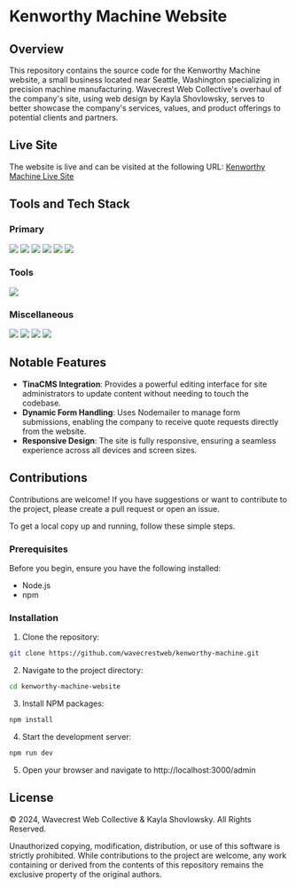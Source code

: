 # Kenworthy Machine Website

## Overview

This repository contains the source code for the Kenworthy Machine website, a small business located near Seattle, Washington specializing in precision machine manufacturing. Wavecrest Web Collective's overhaul of the company's site, using web design by Kayla Shovlowsky, serves to better showcase the company's services, values, and product offerings to potential clients and partners.

## Live Site

The website is live and can be visited at the following URL: [Kenworthy Machine Live Site](https://kenworthymachine.com/)



## Tools and Tech Stack

### Primary
<div>
  <img src="https://img.shields.io/badge/React-20232A?style=for-the-badge&logo=react&logoColor=61DAFB" />
  <img src='https://img.shields.io/badge/javascript-%23323330.svg?style=for-the-badge&logo=javascript&logoColor=%23F7DF1E' />
  <img src='https://img.shields.io/badge/Next.js-000?logo=nextdotjs&logoColor=fff&style=for-the-badge' />
  <img src='https://img.shields.io/badge/html5-%23E34F26.svg?style=for-the-badge&logo=html5&logoColor=white' />
  <img src='https://img.shields.io/badge/css3-%231572B6.svg?style=for-the-badge&logo=css3&logoColor=white' />
  <img src='https://img.shields.io/badge/Chakra%20UI-319795?logo=chakraui&logoColor=fff&style=for-the-badge' />
</div>

### Tools
<div>
  <img src="https://img.shields.io/badge/Tina-EC4815?logo=tina&logoColor=fff&style=for-the-badge" />
</div>

### Miscellaneous
<div>
  <img src="https://img.shields.io/badge/eslint-3A33D1?style=for-the-badge&logo=eslint&logoColor=white" />
  <img src="https://img.shields.io/badge/Prettier-F7B93E?logo=prettier&logoColor=fff&style=for-the-badge" />
  <img src="https://img.shields.io/badge/Jira-0052CC?style=for-the-badge&logo=Jira&logoColor=white" />
  <img src="https://img.shields.io/badge/Figma-F24E1E?style=for-the-badge&logo=figma&logoColor=white" />
</div>

## Notable Features

- **TinaCMS Integration**: Provides a powerful editing interface for site administrators to update content without needing to touch the codebase.
- **Dynamic Form Handling**: Uses Nodemailer to manage form submissions, enabling the company to receive quote requests directly from the website.
- **Responsive Design**: The site is fully responsive, ensuring a seamless experience across all devices and screen sizes.

## Contributions

Contributions are welcome! If you have suggestions or want to contribute to the project, please create a pull request or open an issue.

To get a local copy up and running, follow these simple steps.

### Prerequisites

Before you begin, ensure you have the following installed:
- Node.js
- npm

### Installation

1. Clone the repository:
```bash
git clone https://github.com/wavecrestweb/kenworthy-machine.git
```
2. Navigate to the project directory:
```bash
cd kenworthy-machine-website
```
3. Install NPM packages:
```bash
npm install
```
4. Start the development server:
```bash
npm run dev
```
5. Open your browser and navigate to http://localhost:3000/admin

## License

© 2024, Wavecrest Web Collective & Kayla Shovlowsky. All Rights Reserved.

Unauthorized copying, modification, distribution, or use of this software is strictly prohibited. While contributions to the project are welcome, any work containing or derived from the contents of this repository remains the exclusive property of the original authors.

